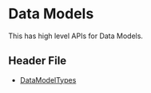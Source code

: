 # Data Models

This has high level APIs for Data Models.

## Header File

- [DataModelTypes](https://github.com/project-chip/connectedhomeip/tree/master/src/lib/core/DataModelTypes.h)